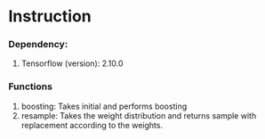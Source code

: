 # Instruction

### Dependency:
1. Tensorflow (version): 2.10.0

### Functions
1. boosting: Takes initial and performs boosting
2. resample: Takes the weight distribution and returns sample with replacement according to the weights.  

